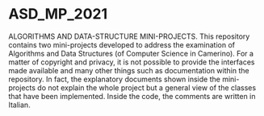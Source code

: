 # ASD_MP_2021
ALGORITHMS AND DATA-STRUCTURE MINI-PROJECTS. 
This repository contains two mini-projects developed to address 
the examination of Algorithms and Data Structures (of Computer Science in Camerino). 
For a matter of copyright and privacy, it is not possible to provide the interfaces 
made available and many other things such as documentation within the repository. 
In fact, the explanatory documents shown inside the mini-projects do not explain the 
whole project but a general view of the classes that have been implemented. 
Inside the code, the comments are written in Italian.

